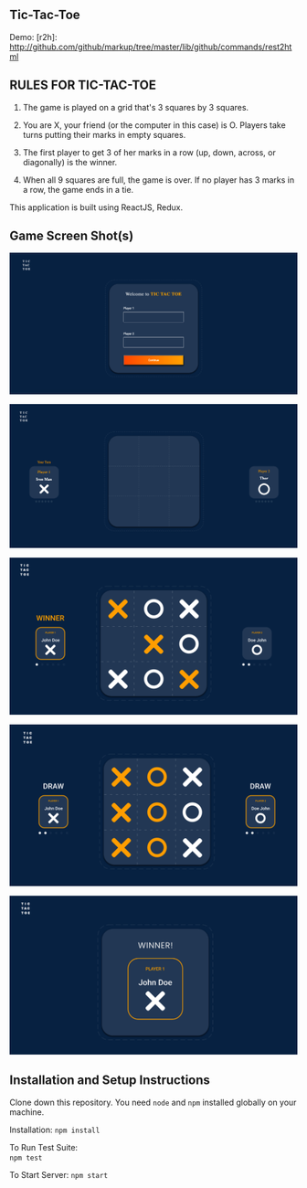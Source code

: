 ## Tic-Tac-Toe

Demo:
    [r2h]: http://github.com/github/markup/tree/master/lib/github/commands/rest2html


## RULES FOR TIC-TAC-TOE

1. The game is played on a grid that's 3 squares by 3 squares.

2. You are X, your friend (or the computer in this case) is O. Players take turns putting their marks in empty squares.

3. The first player to get 3 of her marks in a row (up, down, across, or diagonally) is the winner.

4. When all 9 squares are full, the game is over. If no player has 3 marks in a row, the game ends in a tie.

This application is built using ReactJS, Redux.

## Game Screen Shot(s)

![Getting Started](./images/desktop_1.png)  

![Getting Started](./images/desktop_2.png)

![Getting Started](./images/desktop_3.png)

![Getting Started](./images/desktop_4.png)

![Getting Started](./images/desktop_5.png)

## Installation and Setup Instructions

Clone down this repository. You need `node` and `npm` installed globally on your machine.

Installation:
 `npm install`

To Run Test Suite:  
 `npm test`

To Start Server:
 `npm start`






